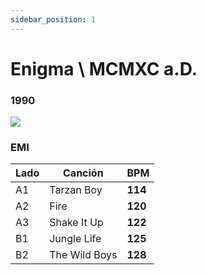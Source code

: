 ```yaml
---
sidebar_position: 1
---
```


# Enigma \ MCMXC a.D.
 
 ### **1990**

![](https://i.discogs.com/ZCjhl2EP8m3CAc_RYe-8ExFxy5ISS0qnIknpb3CdeoM/rs:fit/g:sm/q:90/h:599/w:600/czM6Ly9kaXNjb2dz/LWRhdGFiYXNlLWlt/YWdlcy9SLTIyNzQ2/MDYtMTQyNTE5NTY3/OS02ODY4LmpwZWc.jpeg)

### EMI

| Lado | Canción | BPM |
| --- | --- | --- |
| A1 | Tarzan Boy | **114** |
| A2 | Fire | **120** |
| A3 | Shake It Up | **122** |
| B1 | Jungle Life | **125** |
| B2 | The Wild Boys | **128** |